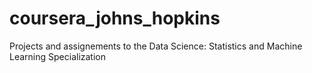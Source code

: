 # coursera_johns_hopkins
Projects and assignements to the Data Science: Statistics and Machine Learning Specialization
